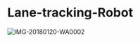 # Lane-tracking-Robot

![IMG-20180120-WA0002](https://user-images.githubusercontent.com/8612835/82130310-4237d580-9798-11ea-816b-ad2fd8120908.jpg)
